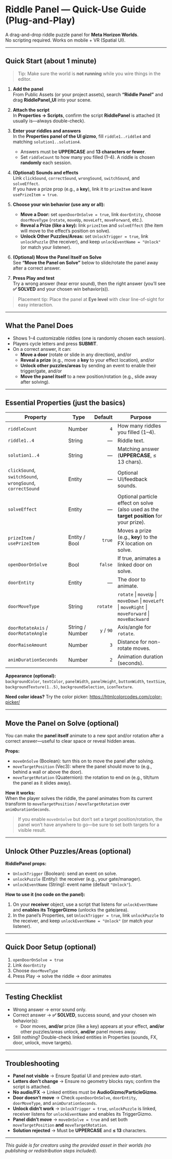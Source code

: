 # Riddle Panel — Quick-Use Guide (Plug-and-Play)

A drag-and-drop riddle puzzle panel for **Meta Horizon Worlds**.  
No scripting required. Works on mobile + VR (Spatial UI).

---

## Quick Start (about 1 minute)

> Tip: Make sure the world is **not running** while you wire things in the editor.

1. **Add the panel**  
   From Public Assets (or your project assets), search **“Riddle Panel”** and drag **RiddlePanel_UI** into your scene.

2. **Attach the script**  
   In **Properties → Scripts**, confirm the script **RiddlePanel** is attached (it usually is—always double-check).

3. **Enter your riddles and answers**  
   In the **Properties panel of the UI gizmo**, fill `riddle1..riddle4` and matching `solution1..solution4`.  
   - Answers must be **UPPERCASE** and **13 characters or fewer**.  
   - Set `riddleCount` to how many you filled (1–4). A riddle is chosen **randomly** each session.

4. **(Optional) Sounds and effects**  
   Link `clickSound`, `correctSound`, `wrongSound`, `switchSound`, and `solveEffect`.  
   If you have a prize prop (e.g., a **key**), link it to `prizeItem` and leave `usePrizeItem = true`.

5. **Choose your win behavior (use any or all):**  
   - **Move a Door:** set `openDoorOnSolve = true`, link `doorEntity`, choose `doorMoveType` (`rotate`, `moveUp`, `moveLeft`, `moveForward`, etc.).  
   - **Reveal a Prize (like a key):** link `prizeItem` and `solveEffect` (the item will move to the effect’s position on solve).  
   - **Unlock Other Puzzles/Areas:** set `UnlockTrigger = true`, link `unlockPuzzle` (the receiver), and keep `unlockEventName = "Unlock"` (or match your listener).

6. **(Optional) Move the Panel Itself on Solve**  
   See **“Move the Panel on Solve”** below to slide/rotate the panel away after a correct answer.

7. **Press Play and test**  
   Try a wrong answer (hear error sound), then the right answer (you’ll see **✅ SOLVED** and your chosen win behavior(s)).

> Placement tip: Place the panel at **Eye level** with clear line-of-sight for easy interaction.

---

## What the Panel Does
- Shows 1–4 customizable riddles (one is randomly chosen each session).  
- Players cycle letters and press **SUBMIT**.  
- On a correct answer, it can:  
  - **Move a door** (rotate or slide in any direction), and/or  
  - **Reveal a prize** (e.g., move a **key** to your effect location), and/or  
  - **Unlock other puzzles/areas** by sending an event to enable their trigger/gate, and/or  
  - **Move the panel itself** to a new position/rotation (e.g., slide away after solving).

---

## Essential Properties (just the basics)

| Property | Type | Default | Purpose |
|---|---|---:|---|
| `riddleCount` | Number | `4` | How many riddles you filled (1–4). |
| `riddle1..4` | String | — | Riddle text. |
| `solution1..4` | String | — | Matching answer (**UPPERCASE**, ≤ 13 chars). |
| `clickSound`, `switchSound`, `wrongSound`, `correctSound` | Entity | — | Optional UI/feedback sounds. |
| `solveEffect` | Entity | — | Optional particle effect on solve (also used as the **target position** for your prize). |
| `prizeItem` / `usePrizeItem` | Entity / Bool | `true` | Moves a prize (e.g., **key**) to the FX location on solve. |
| `openDoorOnSolve` | Bool | `false` | If true, animates a linked door on solve. |
| `doorEntity` | Entity | — | The door to animate. |
| `doorMoveType` | String | `rotate` | `rotate` \| `moveUp` \| `moveDown` \| `moveLeft` \| `moveRight` \| `moveForward` \| `moveBackward` |
| `doorRotateAxis` / `doorRotateAngle` | String / Number | `y` / `90` | Axis/angle for `rotate`. |
| `doorRaiseAmount` | Number | `3` | Distance for non-rotate moves. |
| `animDurationSeconds` | Number | `2` | Animation duration (seconds). |

**Appearance (optional):**  
`backgroundColor`, `textColor`, `panelWidth`, `panelHeight`, `buttonWidth`, `textSize`,  
`backgroundTexture(1..5)`, `backgroundSelection`, `iconTexture`.

**Need color ideas?** Try the color picker: https://htmlcolorcodes.com/color-picker/

---

## Move the Panel on Solve (optional)

You can make the **panel itself** animate to a new spot and/or rotation after a correct answer—useful to clear space or reveal hidden areas.

**Props:**
- `moveOnSolve` (Boolean): turn this on to move the panel after solving.  
- `moveTargetPosition` (Vec3): where the panel should move to (e.g., behind a wall or above the door).  
- `moveTargetRotation` (Quaternion): the rotation to end on (e.g., tilt/turn the panel as it slides away).  

**How it works:**  
When the player solves the riddle, the panel animates from its current transform to `moveTargetPosition` / `moveTargetRotation` over `animDurationSeconds`.

> If you enable `moveOnSolve` but don’t set a target position/rotation, the panel won’t have anywhere to go—be sure to set both targets for a visible result.

---

## Unlock Other Puzzles/Areas (optional)

**RiddlePanel props:**
- `UnlockTrigger` (Boolean): send an event on solve.  
- `unlockPuzzle` (Entity): the receiver (e.g., your gate/manager).  
- `unlockEventName` (String): event name (default `"Unlock"`).

**How to use it (no code on the panel):**
1. On your **receiver** object, use a script that listens for `unlockEventName` and **enables its TriggerGizmo** (unlocks the gate/area).  
2. In the panel’s Properties, set `UnlockTrigger = true`, link `unlockPuzzle` to the receiver, and keep `unlockEventName = "Unlock"` (or match your listener).

---

## Quick Door Setup (optional)

1. `openDoorOnSolve = true`  
2. Link `doorEntity`  
3. Choose `doorMoveType`  
4. Press Play → solve the riddle → door animates

---

## Testing Checklist

- Wrong answer → error sound only.  
- Correct answer → **✅ SOLVED**, success sound, and your chosen win behavior(s):  
  - Door moves, **and/or** prize (like a key) appears at your effect, **and/or** other puzzles/areas unlock, **and/or** panel moves away.  
- Still nothing? Double-check linked entities in Properties (sounds, FX, door, unlock, move targets).

---

## Troubleshooting

- **Panel not visible** → Ensure Spatial UI and preview auto-start.  
- **Letters don’t change** → Ensure no geometry blocks rays; confirm the script is attached.  
- **No audio/FX** → Linked entities must be **AudioGizmo/ParticleGizmo**.  
- **Door doesn’t move** → Check `openDoorOnSolve`, `doorEntity`, `doorMoveType`, and `animDurationSeconds`.  
- **Unlock didn’t work** → `UnlockTrigger = true`, `unlockPuzzle` is linked, receiver listens for `unlockEventName` and enables its TriggerGizmo.  
- **Panel didn’t move** → `moveOnSolve = true` and set both `moveTargetPosition` **and** `moveTargetRotation`.  
- **Solution rejected** → Must be **UPPERCASE** and **≤ 13** characters.

---

*This guide is for creators using the provided asset in their worlds (no publishing or redistribution steps included).*
